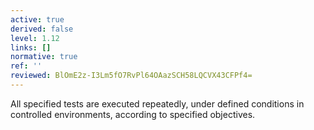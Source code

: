 ```yaml
---
active: true
derived: false
level: 1.12
links: []
normative: true
ref: ''
reviewed: BlOmE2z-I3Lm5fO7RvPl64OAazSCH58LQCVX43CFPf4=
---
```


All specified tests are executed repeatedly, under defined conditions in
controlled environments, according to specified objectives.
